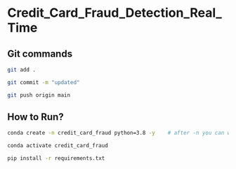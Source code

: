 # Credit_Card_Fraud_Detection_Real_Time

## Git commands
```bash or vs code terminal
git add .

git commit -m "updated"

git push origin main

```

## How to Run?
```bash or vs code terminal
conda create -n credit_card_fraud python=3.8 -y    # after -n you can write any name 
``` 

``` bash or vs code terminal
conda activate credit_card_fraud
```



``` bash or vs code terminal
pip install -r requirements.txt
```